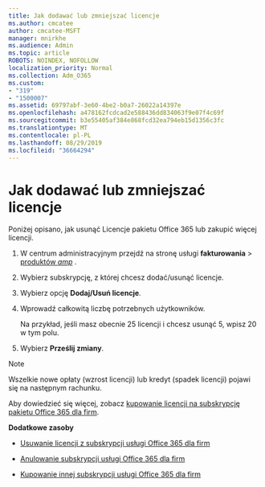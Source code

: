 ```yaml
---
title: Jak dodawać lub zmniejszać licencje
ms.author: cmcatee
author: cmcatee-MSFT
manager: mnirkhe
ms.audience: Admin
ms.topic: article
ROBOTS: NOINDEX, NOFOLLOW
localization_priority: Normal
ms.collection: Adm_O365
ms.custom:
- "319"
- "1500007"
ms.assetid: 69797abf-3e60-4be2-b0a7-26022a14397e
ms.openlocfilehash: a478162fcdcad2e588436dd834063f9e07f4c69f
ms.sourcegitcommit: b3e55405af384e868fcd32ea794eb15d1356c3fc
ms.translationtype: MT
ms.contentlocale: pl-PL
ms.lasthandoff: 08/29/2019
ms.locfileid: "36664294"
---
```

# <a name="how-to-add-or-reduce-licenses"></a>Jak dodawać lub zmniejszać licencje

Poniżej opisano, jak usunąć Licencje pakietu Office 365 lub zakupić więcej licencji.
  
1. W centrum administracyjnym przejdź na stronę usługi **fakturowania** \> [produktów _amp_](https://go.microsoft.com/fwlink/p/?linkid=842054) .

2. Wybierz subskrypcję, z której chcesz dodać/usunąć licencje.

3. Wybierz opcję **Dodaj/Usuń licencje**.

4. Wprowadź całkowitą liczbę potrzebnych użytkowników.

    Na przykład, jeśli masz obecnie 25 licencji i chcesz usunąć 5, wpisz 20 w tym polu.

5. Wybierz **Prześlij zmiany**.

> [!NOTE]
> Wszelkie nowe opłaty (wzrost licencji) lub kredyt (spadek licencji) pojawi się na następnym rachunku.

Aby dowiedzieć się więcej, zobacz [kupowanie licencji na subskrypcję pakietu Office 365 dla firm](https://docs.microsoft.com/office365/admin/subscriptions-and-billing/buy-licenses).

 **Dodatkowe zasoby**
  
- [Usuwanie licencji z subskrypcji usługi Office 365 dla firm](https://docs.microsoft.com/office365/admin/subscriptions-and-billing/remove-licenses-from-subscription)

- [Anulowanie subskrypcji usługi Office 365 dla firm](https://docs.microsoft.com/office365/admin/subscriptions-and-billing/cancel-your-subscription)

- [Kupowanie innej subskrypcji usługi Office 365 dla firm](https://docs.microsoft.com/office365/admin/subscriptions-and-billing/buy-another-subscription)